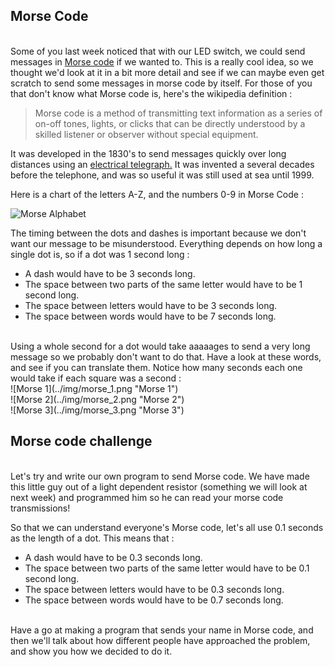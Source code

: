 ## Morse Code

<br>
Some of you last week noticed that with our LED switch, we could send messages in <a href="http://en.wikipedia.org/wiki/Morse_code">Morse code</a> if we wanted to. This is a really cool idea, so we thought we'd look at it in a bit more detail and see if we can maybe even get scratch to send some messages in morse code by itself. For those of you that don't know what Morse code is, here's the wikipedia definition : 

> Morse code is a method of transmitting text information as a series of on-off tones, lights, or clicks that can be directly understood by a skilled listener or observer without special equipment.

It was developed in the 1830's to send messages quickly over long distances using an <a href="http://en.wikipedia.org/wiki/Electrical_telegraph">electrical telegraph.</a> It was invented a several decades before the telephone, and was so useful it was still used at sea until 1999. 


Here is a chart of the letters A-Z, and the numbers 0-9 in Morse Code :

![Morse Alphabet](../img/International_Morse_Code.png "Morse Alphabet")

The timing between the dots and dashes is important because we don't want our message to be misunderstood. Everything depends on how long a single dot is, so if a dot was 1 second long : 

- A dash would have to be 3 seconds long.
- The space between two parts of the same letter would have to be 1 second long.
- The space between letters would have to be 3 seconds long.
- The space between words would have to be 7 seconds long.

<br>
Using a whole second for a dot would take aaaaages to send a very long message so we probably don't want to do that. Have a look at these words, and see if you can translate them. Notice how many seconds each one would take if each square was a second : 

<br>
![Morse 1](../img/morse_1.png "Morse 1")
<br>
![Morse 2](../img/morse_2.png "Morse 2")
<br>
![Morse 3](../img/morse_3.png "Morse 3")

## Morse code challenge

<br>
Let's try and write our own program to send Morse code. We have made this little guy out of a light dependent resistor (something we will look at next week) and programmed him so he can read your morse code transmissions!

So that we can understand everyone's Morse code, let's all use 0.1 seconds as the length of a dot. This means that :

- A dash would have to be 0.3 seconds long.
- The space between two parts of the same letter would have to be 0.1 second long.
- The space between letters would have to be 0.3 seconds long.
- The space between words would have to be 0.7 seconds long.

<br>
Have a go at making a program that sends your name in Morse code, and then we'll talk about how different people have approached the problem, and show you how we decided to do it.

